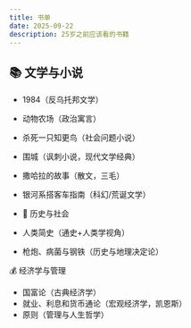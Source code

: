 ```yaml
---
title: 书单
date: 2025-09-22
description: 25岁之前应该看的书籍
---
```


## 📚 文学与小说

- 1984（反乌托邦文学）
- 动物农场（政治寓言）
- 杀死一只知更鸟（社会问题小说）
- 围城（讽刺小说，现代文学经典）
- 撒哈拉的故事（散文，三毛）
- 银河系搭客车指南（科幻/荒诞文学）
- 📖 历史与社会

- 人类简史（通史+人类学视角）
- 枪炮、病菌与钢铁（历史与地理决定论）

💰 经济学与管理

- 国富论（古典经济学）
- 就业、利息和货币通论（宏观经济学，凯恩斯）
- 原则（管理与人生哲学）
